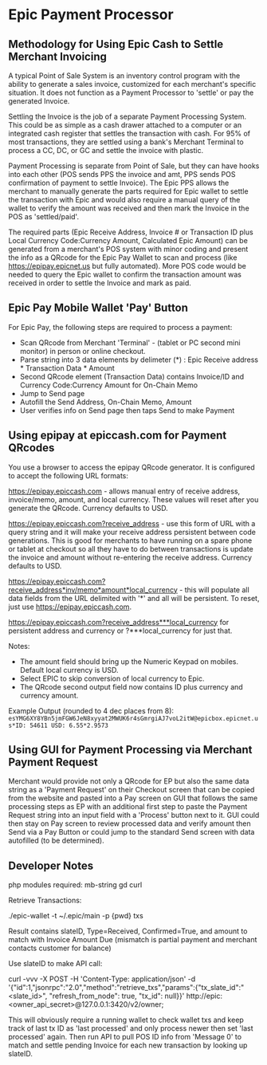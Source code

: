 # Epic Payment Processor
## Methodology for Using Epic Cash to Settle Merchant Invoicing

A typical Point of Sale System is an inventory control program with the ability to generate a sales invoice, customized for each merchant's specific situation. It does not function as a Payment Processor to 'settle' or pay the generated Invoice.

Settling the Invoice is the job of a separate Payment Processing System. This could be as simple as a cash drawer attached to a computer or an integrated cash register that settles the transaction with cash. For 95% of most transactions, they are settled using a bank's Merchant Terminal to process a CC, DC, or GC and settle the invoice with plastic.

Payment Processing is separate from Point of Sale, but they can have hooks into each other (POS sends PPS the invoice and amt, PPS sends POS confirmation of payment to settle Invoice). The Epic PPS allows the merchant to manually generate the parts required for Epic wallet to settle the transaction with Epic and would also require a manual query of the wallet to verify the amount was received and then mark the Invoice in the POS as 'settled/paid'.

The required parts (Epic Receive Address, Invoice # or Transaction ID plus Local Currency Code:Currency Amount, Calculated Epic Amount) can be generated from a merchant's POS system with minor coding and present the info as a QRcode for the Epic Pay Wallet to scan and process (like https://epipay.epicnet.us but fully automated). More POS code would be needed to query the Epic wallet to confirm the transaction amount was received in order to settle the Invoice and mark as paid.


## Epic Pay Mobile Wallet 'Pay' Button

For Epic Pay, the following steps are required to process a payment:

* Scan QRcode from Merchant 'Terminal' - (tablet or PC second mini monitor) in person or online checkout.
* Parse string into 3 data elements by delimeter (*) : Epic Receive address * Transaction Data * Amount
* Second QRcode element (Transaction Data) contains Invoice/ID and Currency Code:Currency Amount for On-Chain Memo
* Jump to Send page
* Autofill the Send Address, On-Chain Memo, Amount
* User verifies info on Send page then taps Send to make Payment

## Using epipay at epiccash.com for Payment QRcodes

You use a browser to access the epipay QRcode generator. It is configured to accept the following URL formats:

https://epipay.epiccash.com - allows manual entry of receive address, invoice/memo,  amount, and local currency. These values will reset after you generate the QRcode.  Currency defaults to USD.

https://epipay.epiccash.com?receive_address - use this form of URL with a query string and it will make your receive address persistent between code generations. This is good for merchants to have running on a spare phone or tablet at checkout so all they have to do between transactions is update the invoice and amount without re-entering the receive address. Currency defaults to USD.

https://epipay.epiccash.com?receive_address*inv/memo*amount*local_currency - this will populate all data fields from the URL delimited with '*' and all will be persistent. To reset, just use https://epipay.epiccash.com.

https://epipay.epiccash.com?receive_address***local_currency for persistent address and currency or ?***local_currency for just that.

Notes:
* The amount field should bring up the Numeric Keypad on mobiles. Default local currency is USD.
* Select EPIC to skip conversion of local currency to Epic.
* The QRcode second output field now contains ID plus currency and currency amount.

Example Output (rounded to 4 dec places from 8):
`esYMG6XY8YBn5jmFGW6JeN8xyyat2MWUK6r4sGmrgiAJ7voL2itW@epicbox.epicnet.us*ID: 54611 USD: 6.55*2.9573`

## Using GUI for Payment Processing via Merchant Payment Request

Merchant would provide not only a QRcode for EP but also the same data string as a 'Payment Request' on their Checkout screen that can be copied from the website and pasted into a Pay screen on GUI that follows the same processing steps as EP with an additional first step to paste the Payment Request string into an input field with a 'Process' button next to it. GUI could then stay on Pay screen to review processed data and verify amount then Send via a Pay Button or could jump to the standard Send screen with data autofilled (to be determined).

## Developer Notes

php modules required: mb-string gd curl

Retrieve Transactions:

./epic-wallet -t ~/.epic/main -p {pwd} txs

Result contains slateID, Type=Received, Confirmed=True, and amount to match with Invoice Amount Due (mismatch is partial payment and merchant contacts customer for balance)

Use slateID to make API call:

curl -vvv  -X POST -H 'Content-Type: application/json' -d  '{"id":1,"jsonrpc":"2.0","method":"retrieve_txs","params":{"tx_slate_id":"<slate_id>", "refresh_from_node": true, "tx_id": null}}' http://epic:<owner_api_secret>@127.0.0.1:3420/v2/owner;

This will obviously require a running wallet to check wallet txs and keep track of last tx ID as 'last processed' and only process newer then set 'last processed' again. Then run API to pull POS ID info from 'Message 0' to match and settle pending Invoice for each new transaction by looking up slateID.
